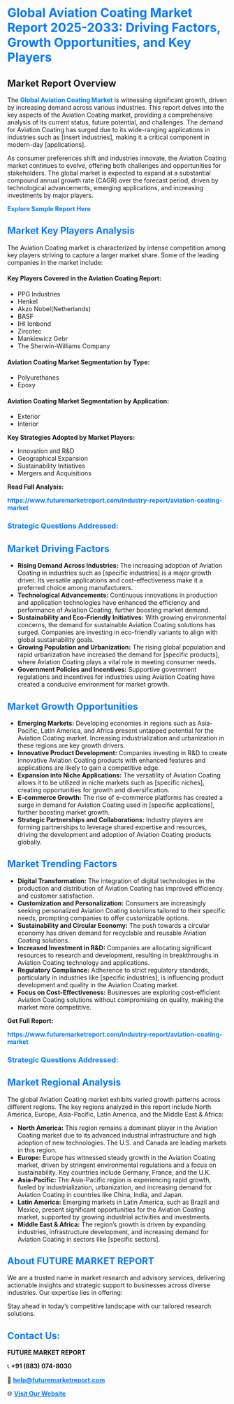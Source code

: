 <h1 style="color: #007BFF;">Global Aviation Coating Market Report 2025-2033: Driving Factors, Growth Opportunities, and Key Players</h1>

<section id="overview">
<h2>Market Report Overview</h2>
<p>The <a href="https://www.futuremarketreport.com/industry-report/aviation-coating-market" style="color: #007BFF; text-decoration: none;"><strong>Global Aviation Coating Market</strong></a> is witnessing significant growth, driven by increasing demand across various industries. This report delves into the key aspects of the Aviation Coating market, providing a comprehensive analysis of its current status, future potential, and challenges. The demand for Aviation Coating has surged due to its wide-ranging applications in industries such as [insert industries], making it a critical component in modern-day [applications].</p>
<p>As consumer preferences shift and industries innovate, the Aviation Coating market continues to evolve, offering both challenges and opportunities for stakeholders. The global market is expected to expand at a substantial compound annual growth rate (CAGR) over the forecast period, driven by technological advancements, emerging applications, and increasing investments by major players.</p>
</section>

<section id="overview">
<p><a href="https://www.futuremarketreport.com/request-sample/reportId=42414" style="color: #007BFF; text-decoration: none;"><strong>Explore Sample Report Here</strong></a></p>
</section>

<section id="key-players">
<h2 style="color: #007BFF;">Market Key Players Analysis</h2>
<p>The Aviation Coating market is characterized by intense competition among key players striving to capture a larger market share. Some of the leading companies in the market include:</p>
<h4>Key Players Covered in the Aviation Coating Report:</h4>
<ul><li>PPG Industries</li><li>Henkel</li><li>Akzo Nobel(Netherlands)</li><li>BASF</li><li>IHI Ionbond</li><li>Zircotec</li><li>Mankiewicz Gebr</li><li>The Sherwin-Williams Company</li></ul>
<h4>Aviation Coating Market Segmentation by Type:</h4>
<ul><li>Polyurethanes</li><li>Epoxy</li></ul>

<h4>Aviation Coating Market Segmentation by Application:</h4>
<ul><li>Exterior</li><li>Interior</li></ul>
<p><strong>Key Strategies Adopted by Market Players:</strong></p>
<ul>
<li>Innovation and R&D</li>
<li>Geographical Expansion</li>
<li>Sustainability Initiatives</li>
<li>Mergers and Acquisitions</li>
</ul>
</section>

<section>
<p><strong>Read Full Analysis: </strong></p><a href="https://www.futuremarketreport.com/industry-report/aviation-coating-market" style="color: #007BFF; text-decoration: none;"><strong>https://www.futuremarketreport.com/industry-report/aviation-coating-market</strong></a>
<h3 style="color: #007BFF;">Strategic Questions Addressed:</h3>
</section>

<section id="driving-factors">
<h2 style="color: #007BFF;">Market Driving Factors</h2>
<ul>
<li><strong>Rising Demand Across Industries:</strong> The increasing adoption of Aviation Coating in industries such as [specific industries] is a major growth driver. Its versatile applications and cost-effectiveness make it a preferred choice among manufacturers.</li>
<li><strong>Technological Advancements:</strong> Continuous innovations in production and application technologies have enhanced the efficiency and performance of Aviation Coating, further boosting market demand.</li>
<li><strong>Sustainability and Eco-Friendly Initiatives:</strong> With growing environmental concerns, the demand for sustainable Aviation Coating solutions has surged. Companies are investing in eco-friendly variants to align with global sustainability goals.</li>
<li><strong>Growing Population and Urbanization:</strong> The rising global population and rapid urbanization have increased the demand for [specific products], where Aviation Coating plays a vital role in meeting consumer needs.</li>
<li><strong>Government Policies and Incentives:</strong> Supportive government regulations and incentives for industries using Aviation Coating have created a conducive environment for market growth.</li>
</ul>
</section>

<section id="growth-opportunities">
<h2 style="color: #007BFF;">Market Growth Opportunities</h2>
<ul>
<li><strong>Emerging Markets:</strong> Developing economies in regions such as Asia-Pacific, Latin America, and Africa present untapped potential for the Aviation Coating market. Increasing industrialization and urbanization in these regions are key growth drivers.</li>
<li><strong>Innovative Product Development:</strong> Companies investing in R&D to create innovative Aviation Coating products with enhanced features and applications are likely to gain a competitive edge.</li>
<li><strong>Expansion into Niche Applications:</strong> The versatility of Aviation Coating allows it to be utilized in niche markets such as [specific niches], creating opportunities for growth and diversification.</li>
<li><strong>E-commerce Growth:</strong> The rise of e-commerce platforms has created a surge in demand for Aviation Coating used in [specific applications], further boosting market growth.</li>
<li><strong>Strategic Partnerships and Collaborations:</strong> Industry players are forming partnerships to leverage shared expertise and resources, driving the development and adoption of Aviation Coating products globally.</li>
</ul>
</section>

<section id="trending-factors">
<h2 style="color: #007BFF;">Market Trending Factors</h2>
<ul>
<li><strong>Digital Transformation:</strong> The integration of digital technologies in the production and distribution of Aviation Coating has improved efficiency and customer satisfaction.</li>
<li><strong>Customization and Personalization:</strong> Consumers are increasingly seeking personalized Aviation Coating solutions tailored to their specific needs, prompting companies to offer customizable options.</li>
<li><strong>Sustainability and Circular Economy:</strong> The push towards a circular economy has driven demand for recyclable and reusable Aviation Coating solutions.</li>
<li><strong>Increased Investment in R&D:</strong> Companies are allocating significant resources to research and development, resulting in breakthroughs in Aviation Coating technology and applications.</li>
<li><strong>Regulatory Compliance:</strong> Adherence to strict regulatory standards, particularly in industries like [specific industries], is influencing product development and quality in the Aviation Coating market.</li>
<li><strong>Focus on Cost-Effectiveness:</strong> Businesses are exploring cost-efficient Aviation Coating solutions without compromising on quality, making the market more competitive.</li>
</ul>
</section>

<section>
<p><strong>Get Full Report: </strong></p><a href="https://www.futuremarketreport.com/industry-report/aviation-coating-market" style="color: #007BFF; text-decoration: none;"><strong>https://www.futuremarketreport.com/industry-report/aviation-coating-market</strong></a>
<h3 style="color: #007BFF;">Strategic Questions Addressed:</h3>
</section>


<section id="regional-analysis">
<h2 style="color: #007BFF;">Market Regional Analysis</h2>
<p>The global Aviation Coating market exhibits varied growth patterns across different regions. The key regions analyzed in this report include North America, Europe, Asia-Pacific, Latin America, and the Middle East & Africa:</p>
<ul>
<li><strong>North America:</strong> This region remains a dominant player in the Aviation Coating market due to its advanced industrial infrastructure and high adoption of new technologies. The U.S. and Canada are leading markets in this region.</li>
<li><strong>Europe:</strong> Europe has witnessed steady growth in the Aviation Coating market, driven by stringent environmental regulations and a focus on sustainability. Key countries include Germany, France, and the U.K.</li>
<li><strong>Asia-Pacific:</strong> The Asia-Pacific region is experiencing rapid growth, fueled by industrialization, urbanization, and increasing demand for Aviation Coating in countries like China, India, and Japan.</li>
<li><strong>Latin America:</strong> Emerging markets in Latin America, such as Brazil and Mexico, present significant opportunities for the Aviation Coating market, supported by growing industrial activities and investments.</li>
<li><strong>Middle East & Africa:</strong> The region’s growth is driven by expanding industries, infrastructure development, and increasing demand for Aviation Coating in sectors like [specific sectors].</li>
</ul>
</section>

<footer>
<h2 style="color: #007BFF;">About FUTURE MARKET REPORT</h2>
<p>We are a trusted name in market research and advisory services, delivering actionable insights and strategic support to businesses across diverse industries. Our expertise lies in offering:</p>

<p>Stay ahead in today’s competitive landscape with our tailored research solutions.</p>

<h2 style="color: #007BFF;">Contact Us:</h2>
<p><strong>FUTURE MARKET REPORT</strong></p>
<p>📞 <strong>+91 (883) 074-8030</strong></p>
<p>📧 <strong><a href="mailto:help@futuremarketreport.com" style="color: #007BFF;">help@futuremarketreport.com</a></strong></p>
<p>🌐 <strong><a href="https://www.futuremarketreport.com/" style="color: #007BFF;">Visit Our Website</a></strong></p>
</footer>